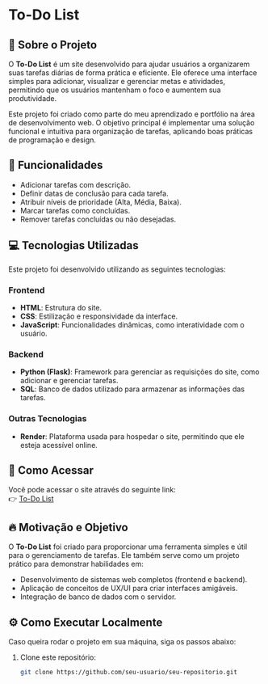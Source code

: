# To-Do List

## 🌟 Sobre o Projeto
O **To-Do List** é um site desenvolvido para ajudar usuários a organizarem suas tarefas diárias de forma prática e eficiente. Ele oferece uma interface simples para adicionar, visualizar e gerenciar metas e atividades, permitindo que os usuários mantenham o foco e aumentem sua produtividade.

Este projeto foi criado como parte do meu aprendizado e portfólio na área de desenvolvimento web. O objetivo principal é implementar uma solução funcional e intuitiva para organização de tarefas, aplicando boas práticas de programação e design.

## 🎯 Funcionalidades
- Adicionar tarefas com descrição.
- Definir datas de conclusão para cada tarefa.
- Atribuir níveis de prioridade (Alta, Média, Baixa).
- Marcar tarefas como concluídas.
- Remover tarefas concluídas ou não desejadas.

## 💻 Tecnologias Utilizadas
Este projeto foi desenvolvido utilizando as seguintes tecnologias:

### **Frontend**
- **HTML**: Estrutura do site.
- **CSS**: Estilização e responsividade da interface.
- **JavaScript**: Funcionalidades dinâmicas, como interatividade com o usuário.

### **Backend**
- **Python (Flask)**: Framework para gerenciar as requisições do site, como adicionar e gerenciar tarefas.
- **SQL**: Banco de dados utilizado para armazenar as informações das tarefas.

### **Outras Tecnologias**
- **Render**: Plataforma usada para hospedar o site, permitindo que ele esteja acessível online.

## 🚀 Como Acessar
Você pode acessar o site através do seguinte link:  
👉 [To-Do List](https://to-do-list-d1ly.onrender.com/)

## 🔥 Motivação e Objetivo
O **To-Do List** foi criado para proporcionar uma ferramenta simples e útil para o gerenciamento de tarefas. Ele também serve como um projeto prático para demonstrar habilidades em:
- Desenvolvimento de sistemas web completos (frontend e backend).
- Aplicação de conceitos de UX/UI para criar interfaces amigáveis.
- Integração de banco de dados com o servidor.

## ⚙️ Como Executar Localmente
Caso queira rodar o projeto em sua máquina, siga os passos abaixo:

1. Clone este repositório:
   ```bash
   git clone https://github.com/seu-usuario/seu-repositorio.git
